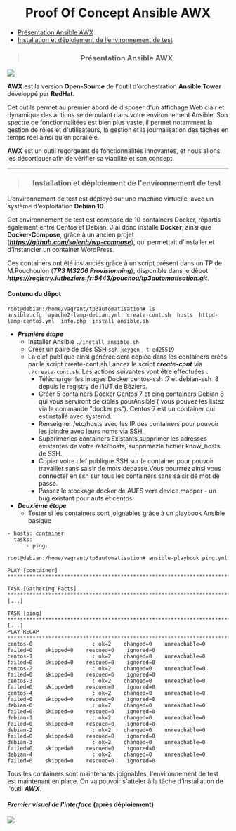 <h1> <center>Proof Of Concept Ansible AWX</center> </h1>

- [Présentation Ansible AWX](#pres)
- [Installation et déploiement de l’environnement de test](#inst)

> ### <center>Présentation Ansible AWX </center> <a id="pres"></a>

![](https://i.imgur.com/RmaTRNN.png)


**AWX** est la version **Open-Source** de l'outil d'orchestration **Ansible Tower** développé par **RedHat**.

Cet outils permet au premier abord de disposer d'un affichage Web clair et dynamique des actions se déroulant dans votre environnement Ansible. 
Son spectre de fonctionnalitées est bien plus vaste, il permet notamment la gestion de rôles et d'utilisateurs, la gestion et la journalisation des tâches en temps réel ainsi qu'en parallèle. 

**AWX** est un outil regorgeant de fonctionnalités innovantes, et nous allons les décortiquer afin de vérifier sa viabilité et son concept.

---

> ### <center>Installation et déploiement de l'environnement de test </center> <a id="inst"></a>

L'environnement de test est déployé sur une machine virtuelle, avec un système d'éxploitation **Debian 10**.

Cet environnement de test est composé de 10 containers Docker, répartis également entre Centos et Debian.
J'ai donc installé **Docker**, ainsi que **Docker-Compose**, grâce à un ancien projet (***https://github.com/solenb/wp-compose***), qui permettait d'installer et d'instancier un container WordPress. 

Ces containers ont été instanciés grâce à un script présent dans un TP de M.Pouchoulon (***TP3 M3206 Provisionning***), disponible dans le dêpot ***https://registry.iutbeziers.fr:5443/pouchou/tp3automatisation.git***.

#### **Contenu du dêpot**
```
root@debian:/home/vagrant/tp3automatisation# ls
ansible.cfg  apache2-lamp-debian.yml  create-cont.sh  hosts  httpd-lamp-centos.yml  info.php  install_ansible.sh
```

 + ***Première étape***
     - Installer Ansible `./install_ansible.sh`
     - Créer un paire de clés SSH `ssh-keygen -t ed25519`
     - La clef publique ainsi générée sera copiée dans les containers créés par le script create-cont.sh.Lancez le script ***create-cont*** via `./create-cont.sh`. Les actions suivantes vont être effectuées :
         - Télécharger les images Docker centos-ssh :7 et debian-ssh :8 depuis le registry de l’IUT de Béziers.
         - Créer 5 containers Docker Centos 7 et cinq containers Debian 8 qui vous serviront de cibles pourAnsible ( vous pouvez les listez via la commande "docker ps"). Centos 7 est un container qui estinstallé avec systemd.
         - Renseigner /etc/hosts avec les IP des containers pour pouvoir les joindre avec leurs noms via SSH.
         - Supprimerles containers Existants,supprimer les adresses existantes de votre /etc/hosts, supprimezle fichier know_hosts de SSH.
         - Copier votre clef publique SSH sur le container pour pouvoir travailler sans saisir de mots depasse.Vous pourrrez ainsi vous connecter en ssh sur tous les containers sans saisir de mot de passe.
         - Passez le stockage docker de AUFS vers device mapper - un bug existant pour aufs et centos
 + ***Deuxième étape***
     - Tester si les containers sont joignables grâce à un playbook Ansible basique
```
- hosts: container
  tasks:
      - ping:
```
```
root@debian:/home/vagrant/tp3automatisation# ansible-playbook ping.yml

PLAY [container] **************************************************************************************************************************************************************************************************

TASK [Gathering Facts] ********************************************************************************************************************************************************************************************
[...]

TASK [ping] *******************************************************************************************************************************************************************************************************
[...]
PLAY RECAP ********************************************************************************************************************************************************************************************************
centos-0                   : ok=2    changed=0    unreachable=0    failed=0    skipped=0    rescued=0    ignored=0   
centos-1                   : ok=2    changed=0    unreachable=0    failed=0    skipped=0    rescued=0    ignored=0   
centos-2                   : ok=2    changed=0    unreachable=0    failed=0    skipped=0    rescued=0    ignored=0   
centos-3                   : ok=2    changed=0    unreachable=0    failed=0    skipped=0    rescued=0    ignored=0   
centos-4                   : ok=2    changed=0    unreachable=0    failed=0    skipped=0    rescued=0    ignored=0   
debian-0                   : ok=2    changed=0    unreachable=0    failed=0    skipped=0    rescued=0    ignored=0   
debian-1                   : ok=2    changed=0    unreachable=0    failed=0    skipped=0    rescued=0    ignored=0   
debian-2                   : ok=2    changed=0    unreachable=0    failed=0    skipped=0    rescued=0    ignored=0   
debian-3                   : ok=2    changed=0    unreachable=0    failed=0    skipped=0    rescued=0    ignored=0   
debian-4                   : ok=2    changed=0    unreachable=0    failed=0    skipped=0    rescued=0    ignored=0   
``` 
Tous les containers sont maintenants joignables, l'environnement de test est maintenant en place. On va pouvoir s'atteler à la tâche d'installation de l'outil ***AWX***.



#### ***Premier visuel de l'interface*** (après déploiement)
> 
![](https://i.imgur.com/er5oz51.png)
